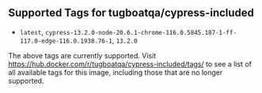 ## Supported Tags for tugboatqa/cypress-included

* `latest`, `cypress-13.2.0-node-20.6.1-chrome-116.0.5845.187-1-ff-117.0-edge-116.0.1938.76-1`, `13.2.0`

The above tags are currently supported. Visit https://hub.docker.com/r/tugboatqa/cypress-included/tags/ to see a list of all available tags for this image, including those that are no longer supported.
